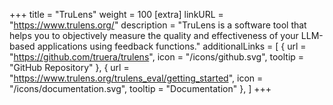 +++
title = "TruLens"
weight = 100
[extra]
linkURL = "https://www.trulens.org/"
description = "TruLens is a software tool that helps you to objectively measure the quality and effectiveness of your LLM-based applications using feedback functions."
additionalLinks = [
  { url = "https://github.com/truera/trulens", icon = "/icons/github.svg", tooltip = "GitHub Repository" },
  { url = "https://www.trulens.org/trulens_eval/getting_started", icon = "/icons/documentation.svg", tooltip = "Documentation" },
]
+++